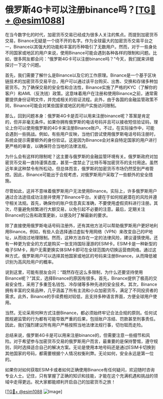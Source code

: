 # 俄罗斯4G卡可以注册binance吗？[[TG💪+ @esim1088](https://t.me/s/esim1088)]

在当今数字化的时代，加密货币交易已经成为很多人关注的焦点。而提到加密货币交易，Binance无疑是一个绕不开的名字。作为全球最大的加密货币交易平台之一，Binance以其强大的功能和丰富的币种吸引了无数用户。然而，对于一些身处不同国家或地区的用户来说，使用Binance可能会遇到各种各样的限制和问题。比如，很多网友都会问：“俄罗斯4G卡可以注册binance吗？”今天，我们就来详细探讨一下这个问题。

首先，我们需要了解什么是Binance以及它的工作原理。Binance是一个基于区块链技术的加密货币交易平台，用户可以通过该平台购买、出售、交换和存储多种加密货币。为了确保交易的安全性和合法性，Binance实施了严格的KYC（了解你的客户）和AML（反洗钱）政策。这意味着用户在注册和使用Binance之前，通常需要提供身份证明文件，并完成相关的验证流程。此外，由于各国的金融监管政策不同，Binance可能会对某些国家或地区的用户实施访问限制。

那么，回到问题本身：俄罗斯4G卡是否可以用来注册binance呢？答案是肯定的，但并非毫无条件。如果你拥有俄罗斯的电话号码并且可以接收短信验证码，理论上你可以使用俄罗斯的4G卡来注册Binance账户。不过，在实际操作中，可能会遇到一些挑战。例如，有些用户反映，当他们尝试使用俄罗斯电话号码注册时，系统会提示需要额外的身份验证。这是因为Binance会对来自特定国家的用户进行更严格的审查，以确保符合当地的法律法规。

为什么会有这样的限制呢？这主要与俄罗斯的金融监管环境有关。俄罗斯政府对加密货币交易一直持谨慎态度，甚至一度禁止了比特币等加密货币的支付用途。虽然近年来这种禁令有所松动，但总体而言，俄罗斯的加密货币市场仍然受到严格管控。因此，Binance可能出于合规考虑，对俄罗斯用户采取了一些额外的安全措施。

尽管如此，这并不意味着俄罗斯用户无法使用Binance。实际上，许多俄罗斯用户通过合法途径成功注册并使用了Binance平台。关键在于如何规避潜在的风险并遵守相关法规。首先，确保你的账户信息真实准确，不要使用虚假资料进行注册。其次，尽量避免频繁进行大额交易，以免引起不必要的注意。最后，定期关注Binance的公告和政策更新，以便及时了解最新的要求。

除了直接使用俄罗斯电话号码注册外，还有其他方法可以帮助俄罗斯用户更好地利用Binance。例如，有些人会选择通过虚拟专用网络（VPN）来改变自己的IP地址，从而绕过地理限制。然而，这种方法存在一定的法律风险，建议谨慎使用。还有一种更为安全的方式是购买一张支持国际漫游的ESIM卡。ESIM卡是一种新型的电子SIM卡，用户无需更换实体SIM卡即可在全球范围内切换运营商网络。通过这种方式，俄罗斯用户可以选择其他国家或地区的号码来注册Binance，从而降低被识别为高风险用户的概率。

说到这里，可能有朋友会问：“既然存在这么多限制，为什么还要坚持使用Binance呢？”其实，选择Binance的原因有很多。首先，Binance提供了极高的交易安全性，采用了多重签名钱包、冷存储等多种先进的安全技术。其次，Binance拥有丰富的交易品种，几乎涵盖了所有主流和小众加密货币，满足了不同投资者的需求。此外，Binance的手续费相对较低，且支持多种语言界面，方便全球用户使用。

当然，无论采用何种方式注册Binance，都必须始终牢记合法合规的原则。任何试图规避监管的行为都有可能导致严重的后果，包括账户冻结、罚款甚至刑事责任。因此，我们强烈建议所有用户严格按照当地法律法规行事，切勿铤而走险。

总结来说，俄罗斯4G卡是可以用来注册binance的，但需要注意一些细节和风险。对于希望参与加密货币交易的俄罗斯用户而言，最重要的是保持警惕，遵守规则，同时选择适合自己的解决方案。无论是使用本地号码还是通过ESIM卡切换到其他国家的号码，都需要根据个人情况权衡利弊。无论如何，安全永远是第一位的。

如果你对如何获取ESIM卡或者如何正确使用Binance有任何疑问，欢迎随时咨询专业人士。记住，只有掌握了正确的知识和技能，才能在这个充满机遇和挑战的领域中走得更远。祝大家都能顺利开启自己的加密货币之旅！

[[TG💪+ @esim1088](https://t.me/s/esim1088) ![Image](https://i.postimg.cc/4NQfJmqS/Snipaste-2025-05-13-00-14-12.png)]